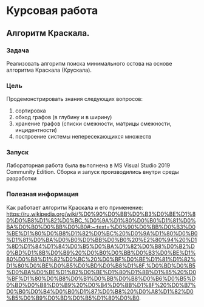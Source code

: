 # Курсовая работа 
## Алгоритм Краскала.
### Задача
Реализовать алгоритм поиска минимального остова на основе алгоритма Краскала (Крускала).
### Цель
Продемонстрировать знания следующих вопросов:
1. сортировка
2. обход графов (в глубину и в ширину)
3. хранение графов (списки смежности, матрицы смежности, инцидентности)
4. построение системы непересекающихся множеств
### Запуск
Лабораторная работа была выполнена в MS Visual Studio 2019 Community Edition. Сборка и запуск производились внутри среды разработки
### Полезная информация
Как работает алгоритм Краскала и его применение: https://ru.wikipedia.org/wiki/%D0%90%D0%BB%D0%B3%D0%BE%D1%80%D0%B8%D1%82%D0%BC_%D0%9A%D1%80%D0%B0%D1%81%D0%BA%D0%B0%D0%BB%D0%B0#:~:text=%D0%90%D0%BB%D0%B3%D0%BE%D1%80%D0%B8%D1%82%D0%BC%20%D0%9A%D1%80%D0%B0%D1%81%D0%BA%D0%B0%D0%BB%D0%B0%20%E2%80%94%20%D1%8D%D1%84%D1%84%D0%B5%D0%BA%D1%82%D0%B8%D0%B2%D0%BD%D1%8B%D0%B9%20%D0%B0%D0%BB%D0%B3%D0%BE%D1%80%D0%B8%D1%82%D0%BC%20%D0%BF%D0%BE%D1%81%D1%82%D1%80%D0%BE%D0%B5%D0%BD%D0%B8%D1%8F,%D0%BD%D0%B5%D0%BA%D0%BE%D1%82%D0%BE%D1%80%D1%8B%D1%85%20%D0%BF%D1%80%D0%B8%D0%B1%D0%BB%D0%B8%D0%B6%D0%B5%D0%BD%D0%B8%D0%B9%20%D0%B4%D0%BB%D1%8F%20%D0%B7%D0%B0%D0%B4%D0%B0%D1%87%D0%B8%20%D0%A8%D1%82%D0%B5%D0%B9%D0%BD%D0%B5%D1%80%D0%B0.